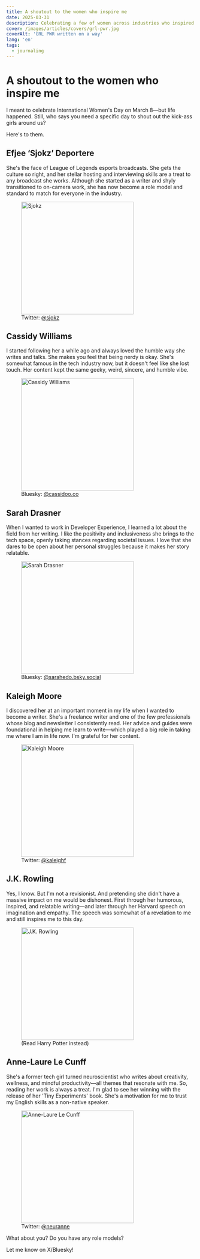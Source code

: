 ```yaml
---
title: A shoutout to the women who inspire me
date: 2025-03-31
description: Celebrating a few of women across industries who inspired me in my personal and professional life.
cover: /images/articles/covers/grl-pwr.jpg
coverAlt: 'GRL PWR written on a way'
lang: 'en'
tags:
  - journaling
---
```


# A shoutout to the women who inspire me

I meant to celebrate International Women's Day on March 8—but life happened. Still, who says you need a specific day to shout out the kick-ass girls around us?

Here's to them.

## Efjee ‘Sjokz’ Deportere

She's the face of League of Legends esports broadcasts. She gets the culture so right, and her stellar hosting and interviewing skills are a treat to any broadcast she works. Although she started as a writer and shyly transitioned to on-camera work, she has now become a role model and standard to match for everyone in the industry.

<figure>
  <img src="https://pbs.twimg.com/profile_images/1856440263364796416/l_pfsqKq_400x400.jpg" alt="Sjokz" title="Sjokz" width="300" height="300" class="rounded mx-auto">
  <figcaption>Twitter: <a href="https://x.com/sjokz" target="_blank">@sjokz</a></figcaption>
</figure>

## Cassidy Williams

I started following her a while ago and always loved the humble way she writes and talks. She makes you feel that being nerdy is okay. She's somewhat famous in the tech industry now, but it doesn't feel like she lost touch. Her content kept the same geeky, weird, sincere, and humble vibe.

<figure>
  <img src="https://cdn.bsky.app/img/avatar/plain/did:plc:bhdap3w2bseikypfnjmaskzf/bafkreiayyrfrb5idnc7c6nl25zp2gk4a6eevdnfvesb6is7mpwr4nzpoqq@jpeg" alt="Cassidy Williams" title="Cassidy Williams" width="300" height="300" class="rounded mx-auto">
  <figcaption>Bluesky: <a href="https://bsky.app/profile/cassidoo.co" target="_blank">@cassidoo.co</a></figcaption>
</figure>

## Sarah Drasner

When I wanted to work in Developer Experience, I learned a lot about the field from her writing. I like the positivity and inclusiveness she brings to the tech space, openly taking stances regarding societal issues. I love that she dares to be open about her personal struggles because it makes her story relatable.

<figure>
  <img src="https://cdn.bsky.app/img/avatar/plain/did:plc:wovfeu2jgwq6bb2smkfz3vgu/bafkreicojkfr5arcj3x6wohg4wziokqkoycda6oqgzhzntwftsy3idchde@jpeg" alt="Sarah Drasner" title="Sarah Drasner" width="300" height="300" class="rounded mx-auto">
  <figcaption>Bluesky: <a href="https://bsky.app/profile/sarahedo.bsky.social" target="_blank">@sarahedo.bsky.social</a></figcaption>
</figure>

## Kaleigh Moore

I discovered her at an important moment in my life when I wanted to become a writer. She's a freelance writer and one of the few professionals whose blog and newsletter I consistently read. Her advice and guides were foundational in helping me learn to write—which played a big role in taking me where I am in life now. I'm grateful for her content.

<figure>
  <img src="https://pbs.twimg.com/profile_images/1839040399064645632/VLZpoCgC_400x400.jpg" alt="Kaleigh Moore" title="Kaleigh Moore" width="300" height="300" class="rounded mx-auto">
  <figcaption>Twitter: <a href="https://x.com/kaleighf" target="_blank">@kaleighf</a></figcaption>
</figure>

## J.K. Rowling

Yes, I know. But I'm not a revisionist. And pretending she didn't have a massive impact on me would be dishonest. First through her humorous, inspired, and relatable writing—and later through her Harvard speech on imagination and empathy. The speech was somewhat of a revelation to me and still inspires me to this day.

<figure>
  <img src="https://pbs.twimg.com/profile_images/1883231711762292736/g9rnxUNC_400x400.jpg" alt="J.K. Rowling" title="J.K. Rowling" width="300" height="300" class="rounded mx-auto">
  <figcaption>(Read Harry Potter instead)</figcaption>
</figure>

## Anne-Laure Le Cunff

She's a former tech girl turned neuroscientist who writes about creativity, wellness, and mindful productivity—all themes that resonate with me. So, reading her work is always a treat. I'm glad to see her winning with the release of her 'Tiny Experiments' book. She's a motivation for me to trust my English skills as a non-native speaker.

<figure>
  <img src="https://pbs.twimg.com/profile_images/1586431644663222278/DfT09lDH_400x400.jpg" alt="Anne-Laure Le Cunff" title="Anne-Laure Le Cunff" width="300" height="300" class="rounded mx-auto">
  <figcaption>Twitter: <a href="https://x.com/neuranne" target="_blank">@neuranne</a></figcaption>
</figure>

What about you? Do you have any role models?

Let me know on X/Bluesky!
